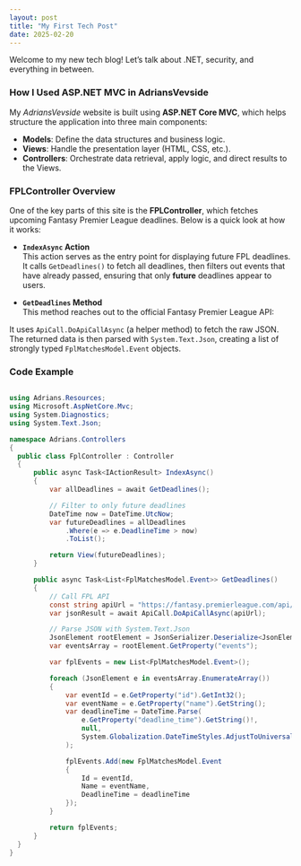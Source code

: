 ```yaml
---
layout: post
title: "My First Tech Post"
date: 2025-02-20
---
```

Welcome to my new tech blog! Let’s talk about .NET, security, and everything in between.

### How I Used ASP.NET MVC in AdriansVevside

My _AdriansVevside_ website is built using **ASP.NET Core MVC**, which helps structure the application into three main components:

- **Models**: Define the data structures and business logic.  
- **Views**: Handle the presentation layer (HTML, CSS, etc.).  
- **Controllers**: Orchestrate data retrieval, apply logic, and direct results to the Views.

### FPLController Overview

One of the key parts of this site is the **FPLController**, which fetches upcoming Fantasy Premier League deadlines. Below is a quick look at how it works:

- **`IndexAsync` Action**  
  This action serves as the entry point for displaying future FPL deadlines. It calls `GetDeadlines()` to fetch all deadlines, then filters out events that have already passed, ensuring that only **future** deadlines appear to users.

- **`GetDeadlines` Method**  
  This method reaches out to the official Fantasy Premier League API:


It uses `ApiCall.DoApiCallAsync` (a helper method) to fetch the raw JSON. The returned data is then parsed with `System.Text.Json`, creating a list of strongly typed `FplMatchesModel.Event` objects. 

### Code Example

```csharp

using Adrians.Resources;
using Microsoft.AspNetCore.Mvc;
using System.Diagnostics;
using System.Text.Json;

namespace Adrians.Controllers
{
  public class FplController : Controller
  {
      public async Task<IActionResult> IndexAsync()
      {
          var allDeadlines = await GetDeadlines();

          // Filter to only future deadlines
          DateTime now = DateTime.UtcNow;
          var futureDeadlines = allDeadlines
              .Where(e => e.DeadlineTime > now)
              .ToList();

          return View(futureDeadlines);
      }

      public async Task<List<FplMatchesModel.Event>> GetDeadlines()
      {
          // Call FPL API
          const string apiUrl = "https://fantasy.premierleague.com/api/bootstrap-static/";
          var jsonResult = await ApiCall.DoApiCallAsync(apiUrl);

          // Parse JSON with System.Text.Json
          JsonElement rootElement = JsonSerializer.Deserialize<JsonElement>(jsonResult);
          var eventsArray = rootElement.GetProperty("events");

          var fplEvents = new List<FplMatchesModel.Event>();

          foreach (JsonElement e in eventsArray.EnumerateArray())
          {
              var eventId = e.GetProperty("id").GetInt32();
              var eventName = e.GetProperty("name").GetString();
              var deadlineTime = DateTime.Parse(
                  e.GetProperty("deadline_time").GetString()!,
                  null,
                  System.Globalization.DateTimeStyles.AdjustToUniversal
              );

              fplEvents.Add(new FplMatchesModel.Event
              {
                  Id = eventId,
                  Name = eventName,
                  DeadlineTime = deadlineTime
              });
          }

          return fplEvents;
      }
  }
}
